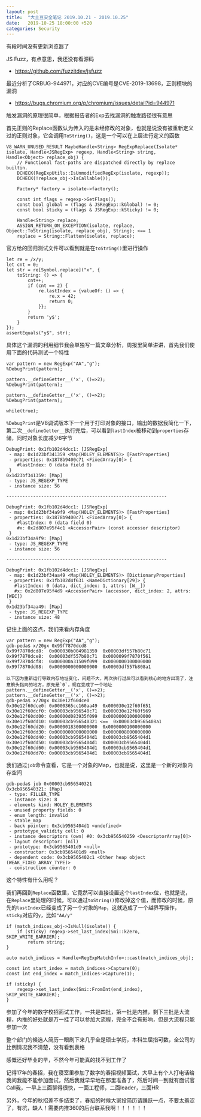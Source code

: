 ```yaml
---
layout: post
title:  "大土豆安全笔记 2019.10.21 - 2019.10.25"
date:   2019-10-25 18:00:00 +520
categories: Security
---
```


有段时间没有更新浏览器了

JS Fuzz，有点意思，我还没有看源码
- https://github.com/fuzzitdev/jsfuzz

最近分析了CRBUG-944971，对应的CVE编号是CVE-2019-13698，正则模块的漏洞
- https://bugs.chromium.org/p/chromium/issues/detail?id=944971

触发漏洞的原理很简单，根据报告者的Exp去找漏洞的触发路径很有意思

首先正则的Replace函数认为传入的是未经修改的对象，也就是说没有被重新定义过的正则对象，它会调用`ToString()`，这是一个可以在上层进行定义的函数
```
V8_WARN_UNUSED_RESULT MaybeHandle<String> RegExpReplace(Isolate* isolate, Handle<JSRegExp> regexp, Handle<String> string, Handle<Object> replace_obj) {
    // Functional fast-paths are dispatched directly by replace builtin.
    DCHECK(RegExpUtils::IsUnmodifiedRegExp(isolate, regexp));
    DCHECK(!replace_obj->IsCallable());

    Factory* factory = isolate->factory();

    const int flags = regexp->GetFlags();
    const bool global = (flags & JSRegExp::kGlobal) != 0;
    const bool sticky = (flags & JSRegExp::kSticky) != 0;

    Handle<String> replace;
    ASSIGN_RETURN_ON_EXCEPTION(isolate, replace, Object::ToString(isolate, replace_obj), String); <== 1
    replace = String::Flatten(isolate, replace);
```

官方给的回归测试文件可以看到就是在`toString()`里进行操作
```
let re = /x/y;
let cnt = 0;
let str = re[Symbol.replace]("x", {
    toString: () => {
        cnt++;
        if (cnt == 2) {
            re.lastIndex = {valueOf: () => {
                re.x = 42;
                return 0;
            }};
        }
        return 'y$';
    }
});
assertEquals("y$", str);
```

具体这个漏洞的利用细节我会单独写一篇文章分析，周报里简单讲讲，首先我们使用下面的代码测试一个特性
```
var pattern = new RegExp("AA","g");
%DebugPrint(pattern);

pattern.__defineGetter__('x', ()=>2);
%DebugPrint(pattern);

pattern.__defineGetter__('x', ()=>2);
%DebugPrint(pattern);

while(true);
```


`%DebugPrint`是V8调试版本下一个用于打印对象的接口，输出的数据我简化一下，第二次`__defineGetter__`执行完后，可以看到`lastIndex`被移动到`properties`存储，同时对象长度减少8字节
```
DebugPrint: 0x1fb102d4dcc1: [JSRegExp]
 - map: 0x1d23bf341359 <Map(HOLEY_ELEMENTS)> [FastProperties]
 - properties: 0x1878b9400c71 <FixedArray[0]> {
    #lastIndex: 0 (data field 0)
 }
0x1d23bf341359: [Map]
 - type: JS_REGEXP_TYPE
 - instance size: 56

------------------------------------------------------------

DebugPrint: 0x1fb102d4dcc1: [JSRegExp]
 - map: 0x1d23bf34a9f9 <Map(HOLEY_ELEMENTS)> [FastProperties]
 - properties: 0x1878b9400c71 <FixedArray[0]> {
    #lastIndex: 0 (data field 0)
    #x: 0x2d807e95f4c1 <AccessorPair> (const accessor descriptor)
 }
0x1d23bf34a9f9: [Map]
 - type: JS_REGEXP_TYPE
 - instance size: 56

------------------------------------------------------------

DebugPrint: 0x1fb102d4dcc1: [JSRegExp]
 - map: 0x1d23bf34aa49 <Map(HOLEY_ELEMENTS)> [DictionaryProperties]
 - properties: 0x1fb102d4f631 <NameDictionary[29]> {
   #lastIndex: 0 (data, dict_index: 1, attrs: [W__])
   #x: 0x2d807e95f4d9 <AccessorPair> (accessor, dict_index: 2, attrs: [WEC])
 }
0x1d23bf34aa49: [Map]
 - type: JS_REGEXP_TYPE
 - instance size: 48
```

记住上面的这点，我们来看内存角度
```
var pattern = new RegExp("AA","g");
gdb-peda$ x/20gx 0x99f7870dcd8
0x99f7870dcd8:	0x000030b004981359	0x00003df557b80c71
0x99f7870dce8:	0x00003df557b80c71	0x0000099f7870f561
0x99f7870dcf8:	0x000000a31509f099	0x0000000100000000
0x99f7870dd08:	0x0000000000000000	0x00003df557b808a1

以下因为重新运行导致内存地址变化，问题不大，两次执行过后可以看到核心的地方出现了，注意箭头指向的地方，原先是`0`，现在变成了一个地址
pattern.__defineGetter__('x', ()=>2);
pattern.__defineGetter__('x', ()=>2);
gdb-peda$ x/20gx 0x30e12f60dce0
0x30e12f60dce0:	0x0000365cc160aa49	0x000030e12f60f651
0x30e12f60dcf0:	0x00003cb956540c71	0x000030e12f60f569
0x30e12f60dd00:	0x00000d083935f099	0x0000000100000000
0x30e12f60dd10:	0x00003cb956540321 <==	0x00003cb9565408a1
0x30e12f60dd20:	0x0000018300000000	0x0000000100000000
0x30e12f60dd30:	0x0000000000000000	0x0000008000000000
0x30e12f60dd40:	0x00003cb9565404d1	0x00003cb9565404d1
0x30e12f60dd50:	0x00003cb9565404d1	0x00003cb9565404d1
0x30e12f60dd60:	0x00003cb9565404d1	0x00003cb9565404d1
0x30e12f60dd70:	0x00003cb9565404d1	0x00003cb9565404d1
```

我们通过`job`命令查看，它是一个对象的Map，也就是说，这里是一个新的对象内存空间
```
gdb-peda$ job 0x00003cb956540321
0x3cb956540321: [Map]
 - type: FILLER_TYPE
 - instance size: 8
 - elements kind: HOLEY_ELEMENTS
 - unused property fields: 0
 - enum length: invalid
 - stable_map
 - back pointer: 0x3cb9565404d1 <undefined>
 - prototype_validity cell: 0
 - instance descriptors (own) #0: 0x3cb956540259 <DescriptorArray[0]>
 - layout descriptor: (nil)
 - prototype: 0x3cb9565401d9 <null>
 - constructor: 0x3cb9565401d9 <null>
 - dependent code: 0x3cb9565402c1 <Other heap object (WEAK_FIXED_ARRAY_TYPE)>
 - construction counter: 0
```

这个特性有什么用呢？

我们再回到`Replace`函数里，它竟然可以直接设置这个`lastIndex`位，也就是说，在`Replace`里处理的时候，可以通过`toString()`修改掉这个值，而修改的时候，原先的`lastIndex`已经变成了另一个对象的`Map`，这就造成了一个越界写操作，`sticky`对应的`y`，比如`"AA/y"`
```
if (match_indices_obj->IsNull(isolate)) {
    if (sticky) regexp->set_last_index(Smi::kZero, SKIP_WRITE_BARRIER);
        return string;
}

auto match_indices = Handle<RegExpMatchInfo>::cast(match_indices_obj);

const int start_index = match_indices->Capture(0);
const int end_index = match_indices->Capture(1);

if (sticky) {
    regexp->set_last_index(Smi::FromInt(end_index), SKIP_WRITE_BARRIER);
}
```

参加了今年的数字校招面试工作，一共是四批，第一批是内推，剩下三批是大流程，内推的好处就是万一挂了可以参加大流程，完全不会有影响，但是大流程只能参加一次

整个部门的候选人简历一眼刷下来几乎全是硕士学历，本科生屈指可数，全公司的比例情况我不清楚，没有看到表格

感慨还好毕业的早，不然今年可能真的找不到工作了

记得17年的春招，我在寝室里参加了数字的春招视频面试，大早上有个人打电话给我问我能不能参加面试，然后我就早早地在那里准备了，然后时间一到就有面试官Call我，一早上三面聊得很快，一面工程师，二面leader，三面HR

另外，今年的秋招差不多结束了，春招的时候大家投简历请踊跃一点，不要太羞涩了，有坑，缺人！需要内推360的后台联系我啊！！！！！！